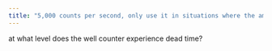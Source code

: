 ```yaml
---
title: "5,000 counts per second, only use it in situations where the amount of radioactivity is on the order of 1 uCi."
---
```

at what level does the well counter experience dead time?

